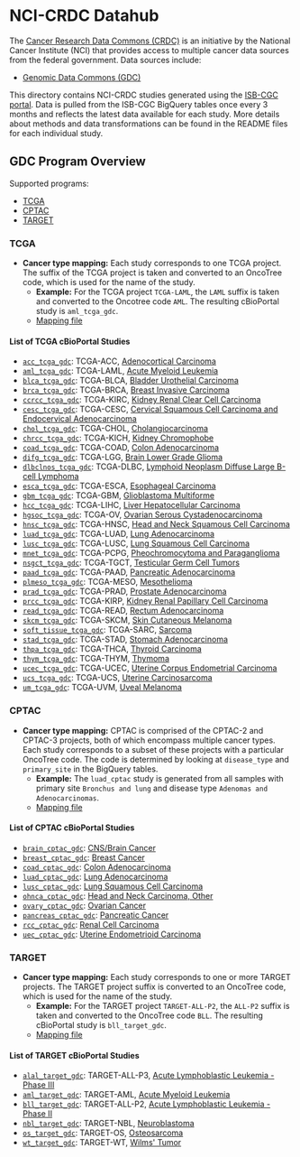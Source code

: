 # NCI-CRDC Datahub

The [Cancer Research Data Commons (CRDC)](https://datacommons.cancer.gov/) is an initiative by the National Cancer Institute (NCI) that provides access to multiple cancer data sources from the federal government. Data sources include:

- [Genomic Data Commons (GDC)](https://gdc.cancer.gov/)

This directory contains NCI-CRDC studies generated using the [ISB-CGC portal](https://bq-search.isb-cgc.org/search?status=current). Data is pulled from the ISB-CGC BigQuery tables once every 3 months and reflects the latest data available for each study. More details about methods and data transformations can be found in the README files for each individual study.

## GDC Program Overview

Supported programs:

- [TCGA](https://www.cancer.gov/ccg/research/genome-sequencing/tcga)
- [CPTAC](https://gdc.cancer.gov/about-gdc/contributed-genomic-data-cancer-research/clinical-proteomic-tumor-analysis-consortium-cptac)
- [TARGET](https://www.cancer.gov/ccg/research/genome-sequencing/target)

### TCGA

- **Cancer type mapping:** Each study corresponds to one TCGA project. The suffix of the TCGA project is taken and converted to an OncoTree code, which is used for the name of the study.
    - **Example:** For the TCGA project `TCGA-LAML`, the `LAML` suffix is taken and converted to the Oncotree code `AML`. The resulting cBioPortal study is `aml_tcga_gdc`.
    - [Mapping file](https://github.com/cBioPortal/nci-crdc-pipeline/blob/main/resources/oncotree_mappings/tcga.txt)

#### List of TCGA cBioPortal Studies

- [`acc_tcga_gdc`](https://www.cbioportal.org/study/summary?id=acc_tcga_gdc): TCGA-ACC, [Adenocortical Carcinoma](https://portal.gdc.cancer.gov/projects/TCGA-ACC)
- [`aml_tcga_gdc`](https://www.cbioportal.org/study/summary?id=aml_tcga_gdc): TCGA-LAML, [Acute Myeloid Leukemia](https://portal.gdc.cancer.gov/projects/TCGA-LAML)
- [`blca_tcga_gdc`](https://www.cbioportal.org/study/summary?id=blca_tcga_gdc): TCGA-BLCA, [Bladder Urothelial Carcinoma](https://portal.gdc.cancer.gov/projects/TCGA-BLCA)
- [`brca_tcga_gdc`](https://www.cbioportal.org/study/summary?id=brca_tcga_gdc): TCGA-BRCA, [Breast Invasive Carcinoma](https://portal.gdc.cancer.gov/projects/TCGA-BRCA)
- [`ccrcc_tcga_gdc`](https://www.cbioportal.org/study/summary?id=ccrcc_tcga_gdc): TCGA-KIRC, [Kidney Renal Clear Cell Carcinoma](https://portal.gdc.cancer.gov/projects/TCGA-KIRC)
- [`cesc_tcga_gdc`](https://www.cbioportal.org/study/summary?id=cesc_tcga_gdc): TCGA-CESC, [Cervical Squamous Cell Carcinoma and Endocervical Adenocarcinoma](https://portal.gdc.cancer.gov/projects/TCGA-CESC)
- [`chol_tcga_gdc`](https://www.cbioportal.org/study/summary?id=chol_tcga_gdc): TCGA-CHOL, [Cholangiocarcinoma](https://portal.gdc.cancer.gov/projects/TCGA-CHOL)
- [`chrcc_tcga_gdc`](https://www.cbioportal.org/study/summary?id=chrcc_tcga_gdc): TCGA-KICH, [Kidney Chromophobe](https://portal.gdc.cancer.gov/projects/TCGA-KICH)
- [`coad_tcga_gdc`](https://www.cbioportal.org/study/summary?id=coad_tcga_gdc): TCGA-COAD, [Colon Adenocarcinoma](https://portal.gdc.cancer.gov/projects/TCGA-COAD)
- [`difg_tcga_gdc`](https://www.cbioportal.org/study/summary?id=difg_tcga_gdc): TCGA-LGG, [Brain Lower Grade Glioma](https://portal.gdc.cancer.gov/projects/TCGA-LGG)
- [`dlbclnos_tcga_gdc`](https://www.cbioportal.org/study/summary?id=dlbclnos_tcga_gdc): TCGA-DLBC, [Lymphoid Neoplasm Diffuse Large B-cell Lymphoma](https://portal.gdc.cancer.gov/projects/TCGA-DLBC)
- [`esca_tcga_gdc`](https://www.cbioportal.org/study/summary?id=esca_tcga_gdc): TCGA-ESCA, [Esophageal Carcinoma](https://portal.gdc.cancer.gov/projects/TCGA-ESCA)
- [`gbm_tcga_gdc`](https://www.cbioportal.org/study/summary?id=gbm_tcga_gdc): TCGA-GBM, [Glioblastoma Multiforme](https://portal.gdc.cancer.gov/projects/TCGA-GBM)
- [`hcc_tcga_gdc`](https://www.cbioportal.org/study/summary?id=hcc_tcga_gdc): TCGA-LIHC, [Liver Hepatocellular Carcinoma](https://portal.gdc.cancer.gov/projects/TCGA-LIHC)
- [`hgsoc_tcga_gdc`](https://www.cbioportal.org/study/summary?id=hgsoc_tcga_gdc): TCGA-OV, [Ovarian Serous Cystadenocarcinoma](https://portal.gdc.cancer.gov/projects/TCGA-OV)
- [`hnsc_tcga_gdc`](https://www.cbioportal.org/study/summary?id=hnsc_tcga_gdc): TCGA-HNSC, [Head and Neck Squamous Cell Carcinoma](https://portal.gdc.cancer.gov/projects/TCGA-HNSC)
- [`luad_tcga_gdc`](https://www.cbioportal.org/study/summary?id=luad_tcga_gdc): TCGA-LUAD, [Lung Adenocarcinoma](https://portal.gdc.cancer.gov/projects/TCGA-LUAD)
- [`lusc_tcga_gdc`](https://www.cbioportal.org/study/summary?id=lusc_tcga_gdc): TCGA-LUSC, [Lung Squamous Cell Carcinoma](https://portal.gdc.cancer.gov/projects/TCGA-LUSC)
- [`mnet_tcga_gdc`](https://www.cbioportal.org/study/summary?id=mnet_tcga_gdc): TCGA-PCPG, [Pheochromocytoma and Paraganglioma](https://portal.gdc.cancer.gov/projects/TCGA-PCPG)
- [`nsgct_tcga_gdc`](https://www.cbioportal.org/study/summary?id=nsgct_tcga_gdc): TCGA-TGCT, [Testicular Germ Cell Tumors](https://portal.gdc.cancer.gov/projects/TCGA-TGCT)
- [`paad_tcga_gdc`](https://www.cbioportal.org/study/summary?id=paad_tcga_gdc): TCGA-PAAD, [Pancreatic Adenocarcinoma](https://portal.gdc.cancer.gov/projects/TCGA-PAAD)
- [`plmeso_tcga_gdc`](https://www.cbioportal.org/study/summary?id=plmeso_tcga_gdc): TCGA-MESO, [Mesothelioma](https://portal.gdc.cancer.gov/projects/TCGA-MESO)
- [`prad_tcga_gdc`](https://www.cbioportal.org/study/summary?id=prad_tcga_gdc): TCGA-PRAD, [Prostate Adenocarcinoma](https://portal.gdc.cancer.gov/projects/TCGA-PRAD)
- [`prcc_tcga_gdc`](https://www.cbioportal.org/study/summary?id=prcc_tcga_gdc): TCGA-KIRP, [Kidney Renal Papillary Cell Carcinoma](https://portal.gdc.cancer.gov/projects/TCGA-KIRP)
- [`read_tcga_gdc`](https://www.cbioportal.org/study/summary?id=read_tcga_gdc): TCGA-READ, [Rectum Adenocarcinoma](https://portal.gdc.cancer.gov/projects/TCGA-READ)
- [`skcm_tcga_gdc`](https://www.cbioportal.org/study/summary?id=skcm_tcga_gdc): TCGA-SKCM, [Skin Cutaneous Melanoma](https://portal.gdc.cancer.gov/projects/TCGA-SKCM)
- [`soft_tissue_tcga_gdc`](https://www.cbioportal.org/study/summary?id=soft_tissue_tcga_gdc): TCGA-SARC, [Sarcoma](https://portal.gdc.cancer.gov/projects/TCGA-SARC)
- [`stad_tcga_gdc`](https://www.cbioportal.org/study/summary?id=stad_tcga_gdc): TCGA-STAD, [Stomach Adenocarcinoma](https://portal.gdc.cancer.gov/projects/TCGA-STAD)
- [`thpa_tcga_gdc`](https://www.cbioportal.org/study/summary?id=thpa_tcga_gdc): TCGA-THCA, [Thyroid Carcinoma](https://portal.gdc.cancer.gov/projects/TCGA-THCA)
- [`thym_tcga_gdc`](https://www.cbioportal.org/study/summary?id=thym_tcga_gdc): TCGA-THYM, [Thymoma](https://portal.gdc.cancer.gov/projects/TCGA-THYM)
- [`ucec_tcga_gdc`](https://www.cbioportal.org/study/summary?id=ucec_tcga_gdc): TCGA-UCEC, [Uterine Corpus Endometrial Carcinoma](https://portal.gdc.cancer.gov/projects/TCGA-UCEC)
- [`ucs_tcga_gdc`](https://www.cbioportal.org/study/summary?id=ucs_tcga_gdc): TCGA-UCS, [Uterine Carcinosarcoma](https://portal.gdc.cancer.gov/projects/TCGA-UCS)
- [`um_tcga_gdc`](https://www.cbioportal.org/study/summary?id=um_tcga_gdc): TCGA-UVM, [Uveal Melanoma](https://portal.gdc.cancer.gov/projects/TCGA-UVM)

### CPTAC

- **Cancer type mapping:** CPTAC is comprised of the CPTAC-2 and CPTAC-3 projects, both of which encompass multiple cancer types. Each study corresponds to a subset of these projects with a particular OncoTree code. The code is determined by looking at `disease_type` and `primary_site` in the BigQuery tables.
    - **Example:** The `luad_cptac` study is generated from all samples with primary site `Bronchus and lung` and disease type `Adenomas and Adenocarcinomas`.
    - [Mapping file](https://github.com/cBioPortal/nci-crdc-pipeline/blob/main/resources/oncotree_mappings/cptac.txt)

#### List of CPTAC cBioPortal Studies

- [`brain_cptac_gdc`](https://www.cbioportal.org/study/summary?id=brain_cptac_gdc): [CNS/Brain Cancer](https://portal.gdc.cancer.gov/repository?facetTab=cases&filters=%7B%22op%22%3A%22and%22%2C%22content%22%3A%5B%7B%22op%22%3A%22in%22%2C%22content%22%3A%7B%22field%22%3A%22cases.primary_site%22%2C%22value%22%3A%5B%22brain%22%5D%7D%7D%2C%7B%22op%22%3A%22in%22%2C%22content%22%3A%7B%22field%22%3A%22cases.project.program.name%22%2C%22value%22%3A%5B%22CPTAC%22%5D%7D%7D%5D%7D)
- [`breast_cptac_gdc`](https://www.cbioportal.org/study/summary?id=breast_cptac_gdc): [Breast Cancer](https://portal.gdc.cancer.gov/repository?facetTab=cases&filters=%7B%22op%22%3A%22and%22%2C%22content%22%3A%5B%7B%22op%22%3A%22in%22%2C%22content%22%3A%7B%22field%22%3A%22cases.primary_site%22%2C%22value%22%3A%5B%22breast%22%5D%7D%7D%2C%7B%22op%22%3A%22in%22%2C%22content%22%3A%7B%22field%22%3A%22cases.project.program.name%22%2C%22value%22%3A%5B%22CPTAC%22%5D%7D%7D%5D%7D)
- [`coad_cptac_gdc`](https://www.cbioportal.org/study/summary?id=coad_cptac_gdc): [Colon Adenocarcinoma](https://portal.gdc.cancer.gov/repository?facetTab=cases&filters=%7B%22op%22%3A%22and%22%2C%22content%22%3A%5B%7B%22op%22%3A%22in%22%2C%22content%22%3A%7B%22field%22%3A%22cases.primary_site%22%2C%22value%22%3A%5B%22colon%22%5D%7D%7D%2C%7B%22op%22%3A%22in%22%2C%22content%22%3A%7B%22field%22%3A%22cases.project.program.name%22%2C%22value%22%3A%5B%22CPTAC%22%5D%7D%7D%5D%7D)
- [`luad_cptac_gdc`](https://www.cbioportal.org/study/summary?id=luad_cptac_gdc): [Lung Adenocarcinoma](https://portal.gdc.cancer.gov/repository?facetTab=cases&filters=%7B%22op%22%3A%22and%22%2C%22content%22%3A%5B%7B%22op%22%3A%22in%22%2C%22content%22%3A%7B%22field%22%3A%22cases.disease_type%22%2C%22value%22%3A%5B%22adenomas%20and%20adenocarcinomas%22%5D%7D%7D%2C%7B%22op%22%3A%22in%22%2C%22content%22%3A%7B%22field%22%3A%22cases.primary_site%22%2C%22value%22%3A%5B%22bronchus%20and%20lung%22%5D%7D%7D%2C%7B%22op%22%3A%22in%22%2C%22content%22%3A%7B%22field%22%3A%22cases.project.program.name%22%2C%22value%22%3A%5B%22CPTAC%22%5D%7D%7D%5D%7D)
- [`lusc_cptac_gdc`](https://www.cbioportal.org/study/summary?id=lusc_cptac_gdc): [Lung Squamous Cell Carcinoma](https://portal.gdc.cancer.gov/repository?facetTab=cases&filters=%7B%22op%22%3A%22and%22%2C%22content%22%3A%5B%7B%22op%22%3A%22in%22%2C%22content%22%3A%7B%22field%22%3A%22cases.disease_type%22%2C%22value%22%3A%5B%22squamous%20cell%20neoplasms%22%5D%7D%7D%2C%7B%22op%22%3A%22in%22%2C%22content%22%3A%7B%22field%22%3A%22cases.primary_site%22%2C%22value%22%3A%5B%22bronchus%20and%20lung%22%5D%7D%7D%2C%7B%22op%22%3A%22in%22%2C%22content%22%3A%7B%22field%22%3A%22cases.project.program.name%22%2C%22value%22%3A%5B%22CPTAC%22%5D%7D%7D%5D%7D)
- [`ohnca_cptac_gdc`](https://www.cbioportal.org/study/summary?id=ohnca_cptac_gdc): [Head and Neck Carcinoma, Other](https://portal.gdc.cancer.gov/repository?facetTab=cases&filters=%7B%22op%22%3A%22and%22%2C%22content%22%3A%5B%7B%22op%22%3A%22in%22%2C%22content%22%3A%7B%22field%22%3A%22cases.primary_site%22%2C%22value%22%3A%5B%22other%20and%20ill-defined%20sites%22%5D%7D%7D%2C%7B%22op%22%3A%22in%22%2C%22content%22%3A%7B%22field%22%3A%22cases.project.program.name%22%2C%22value%22%3A%5B%22CPTAC%22%5D%7D%7D%5D%7D)
- [`ovary_cptac_gdc`](https://www.cbioportal.org/study/summary?id=ovary_cptac_gdc): [Ovarian Cancer](https://portal.gdc.cancer.gov/repository?facetTab=cases&filters=%7B%22op%22%3A%22and%22%2C%22content%22%3A%5B%7B%22op%22%3A%22in%22%2C%22content%22%3A%7B%22field%22%3A%22cases.primary_site%22%2C%22value%22%3A%5B%22other%20and%20unspecified%20female%20genital%20organs%22%2C%22ovary%22%2C%22rectum%22%2C%22retroperitoneum%20and%20peritoneum%22%5D%7D%7D%2C%7B%22op%22%3A%22in%22%2C%22content%22%3A%7B%22field%22%3A%22cases.project.program.name%22%2C%22value%22%3A%5B%22CPTAC%22%5D%7D%7D%5D%7D)
- [`pancreas_cptac_gdc`](https://www.cbioportal.org/study/summary?id=pancreas_cptac_gdc): [Pancreatic Cancer](https://portal.gdc.cancer.gov/repository?facetTab=files&filters=%7B%22op%22%3A%22and%22%2C%22content%22%3A%5B%7B%22op%22%3A%22in%22%2C%22content%22%3A%7B%22field%22%3A%22cases.primary_site%22%2C%22value%22%3A%5B%22pancreas%22%5D%7D%7D%2C%7B%22op%22%3A%22in%22%2C%22content%22%3A%7B%22field%22%3A%22cases.project.program.name%22%2C%22value%22%3A%5B%22CPTAC%22%5D%7D%7D%5D%7D)
- [`rcc_cptac_gdc`](https://www.cbioportal.org/study/summary?id=rcc_cptac_gdc): [Renal Cell Carcinoma](https://portal.gdc.cancer.gov/repository?facetTab=cases&filters=%7B%22op%22%3A%22and%22%2C%22content%22%3A%5B%7B%22op%22%3A%22in%22%2C%22content%22%3A%7B%22field%22%3A%22cases.disease_type%22%2C%22value%22%3A%5B%22Adenomas%20and%20Adenocarcinomas%22%5D%7D%7D%2C%7B%22op%22%3A%22in%22%2C%22content%22%3A%7B%22field%22%3A%22cases.primary_site%22%2C%22value%22%3A%5B%22Kidney%22%5D%7D%7D%2C%7B%22op%22%3A%22in%22%2C%22content%22%3A%7B%22field%22%3A%22cases.project.program.name%22%2C%22value%22%3A%5B%22CPTAC%22%5D%7D%7D%5D%7D)
- [`uec_cptac_gdc`](https://www.cbioportal.org/study/summary?id=uec_cptac_gdc): [Uterine Endometrioid Carcinoma](https://portal.gdc.cancer.gov/repository?facetTab=cases&filters=%7B%22op%22%3A%22and%22%2C%22content%22%3A%5B%7B%22op%22%3A%22in%22%2C%22content%22%3A%7B%22field%22%3A%22cases.disease_type%22%2C%22value%22%3A%5B%22Adenomas%20and%20Adenocarcinomas%22%5D%7D%7D%2C%7B%22op%22%3A%22in%22%2C%22content%22%3A%7B%22field%22%3A%22cases.primary_site%22%2C%22value%22%3A%5B%22Uterus%2C%20NOS%22%5D%7D%7D%2C%7B%22op%22%3A%22in%22%2C%22content%22%3A%7B%22field%22%3A%22cases.project.program.name%22%2C%22value%22%3A%5B%22CPTAC%22%5D%7D%7D%5D%7D)

### TARGET

- **Cancer type mapping:** Each study corresponds to one or more TARGET projects. The TARGET project suffix is converted to an OncoTree code, which is used for the name of the study.
    - **Example:** For the TARGET project `TARGET-ALL-P2`, the `ALL-P2` suffix is taken and converted to the OncoTree code `BLL`. The resulting cBioPortal study is `bll_target_gdc`.
    - [Mapping file](https://github.com/cBioPortal/nci-crdc-pipeline/blob/main/resources/oncotree_mappings/target.txt)

#### List of TARGET cBioPortal Studies

- [`alal_target_gdc`](https://www.cbioportal.org/study/summary?id=alal_target_gdc): TARGET-ALL-P3, [Acute Lymphoblastic Leukemia - Phase III](https://portal.gdc.cancer.gov/projects/TARGET-ALL-P3)
- [`aml_target_gdc`](https://www.cbioportal.org/study/summary?id=aml_target_gdc): TARGET-AML, [Acute Myeloid Leukemia](https://portal.gdc.cancer.gov/projects/TARGET-AML)
- [`bll_target_gdc`](https://www.cbioportal.org/study/summary?id=bll_target_gdc): TARGET-ALL-P2, [Acute Lymphoblastic Leukemia - Phase II](https://portal.gdc.cancer.gov/projects/TARGET-ALL-P2)
- [`nbl_target_gdc`](https://www.cbioportal.org/study/summary?id=nbl_target_gdc): TARGET-NBL, [Neuroblastoma](https://portal.gdc.cancer.gov/projects/TARGET-NBL)
- [`os_target_gdc`](https://www.cbioportal.org/study/summary?id=os_target_gdc): TARGET-OS, [Osteosarcoma](https://portal.gdc.cancer.gov/projects/TARGET-OS)
- [`wt_target_gdc`](https://www.cbioportal.org/study/summary?id=wt_target_gdc): TARGET-WT, [Wilms' Tumor](https://portal.gdc.cancer.gov/projects/TARGET-WT)
